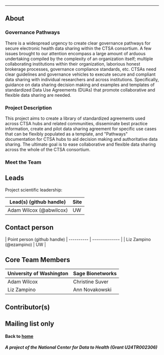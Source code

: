 ---
## About

### Governance Pathways

There is a widespread urgency to create clear governance pathways for secure electronic health data sharing within the CTSA consortium. A few issues brought to our attention encompass a large amount of arduous undertaking compiled by the complexity of an organization itself; multiple collaborating institutions within their organization, laborious honest brokerage processes, governance compliance standards, etc. CTSAs need clear guidelines and governance vehicles to execute secure and compliant data sharing with individual researchers and across institutions. Specifically, guidance on data sharing decision making and examples and templates of standardized Data Use Agreements (DUAs) that promote collaborative and flexible data sharing are needed.


### Project Description

This project aims to create a library of standardized agreements used across CTSA hubs and related communities, disseminate best practice information, create and pilot data sharing agreement for specific use cases that can be flexibly populated as a template, and "Pathways" documentation for CTSA hubs to aid decision making and authoritative data sharing. The ultimate goal is to ease collaborative and flexible data sharing across the whole of the CTSA consortium.


### Meet the Team

## Leads 

Project scientific leadership: 

| Lead(s) (github handle) | Site |
| ---------- | -------------- |
| Adam Wilcox (@abwilcox) | UW |

## Contact person

| Point person (github handle) 
| ---------- | -------------- |
| Liz Zampino (@ezampino) | UW |

## Core Team Members

| University of Washington | Sage Bionetworks 
| ---------- | -------------- 
| Adam Wilcox |	Christine Suver 
| Liz Zampino | Ann Novakowski
	

## Contributor(s)



## Mailing list only




#### Back to [home](https://data2health.github.io/governance-pathways/)

##### A project of the National Center for Data to Health (Grant U24TR002306)
